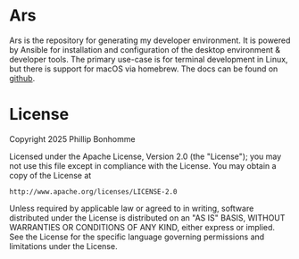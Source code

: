 # Ars

Ars is the repository for generating my developer environment. It is powered by Ansible for
installation and configuration of the desktop environment & developer tools. The primary use-case is
for terminal development in Linux, but there is support for macOS via homebrew. The docs can be
found on [github](https://pbonh.github.io/ars).

# License

Copyright 2025 Phillip Bonhomme

Licensed under the Apache License, Version 2.0 (the "License");
you may not use this file except in compliance with the License.
You may obtain a copy of the License at

    http://www.apache.org/licenses/LICENSE-2.0

Unless required by applicable law or agreed to in writing, software
distributed under the License is distributed on an "AS IS" BASIS,
WITHOUT WARRANTIES OR CONDITIONS OF ANY KIND, either express or implied.
See the License for the specific language governing permissions and
limitations under the License.
